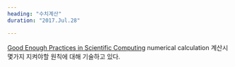 ```yaml
---
heading: "수치계산"
duration: "2017.Jul.28"

---
```


[Good Enough Practices in Scientific Computing](https://arxiv.org/abs/1609.00037v2)
numerical calculation 계산시 몇가지 지켜야할 원칙에 대해 기술하고 있다.
